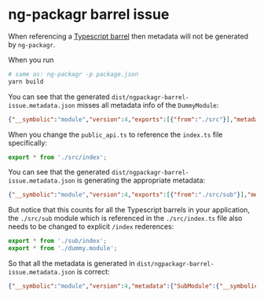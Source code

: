 # ng-packagr barrel issue

When referencing a [Typescript barrel]( https://basarat.gitbooks.io/typescript/docs/tips/barrel.html) then metadata will not be generated by `ng-packagr`.

When you run
```sh
# same as: ng-packagr -p package.json
yarn build
```

You can see that the generated `dist/ngpackagr-barrel-issue.metadata.json` misses all metadata info of the `DummyModule`:

```json
{"__symbolic":"module","version":4,"exports":[{"from":"./src"}],"metadata":{},"origins":{},"importAs":"ngpackagr-barrel-issue"}
```

When you change the `public_api.ts` to reference the `index.ts` file specifically:

```typescript
export * from './src/index';
```

You can see that the generated `dist/ngpackagr-barrel-issue.metadata.json` is generating the appropriate metadata:

```json
{"__symbolic":"module","version":4,"exports":[{"from":"./src/sub"}],"metadata":{"DummyModule":{"__symbolic":"class","decorators":[{"__symbolic":"call","expression":{"__symbolic":"reference","module":"@angular/core","name":"NgModule","line":3,"character":1},"arguments":[{"imports":[{"__symbolic":"reference","module":"@angular/common","name":"CommonModule","line":4,"character":12}]}]}],"members":{}}},"origins":{"DummyModule":"./src/dummy.module"},"importAs":"ngpackagr-barrel-issue"}
```

But notice that this counts for all the Typescript barrels in your application, the `./src/sub` module which is referenced in the `./src/index.ts` file also needs to be changed to explicit `/index` rederences:

```typescript
export * from './sub/index';
export * from './dummy.module';
```

So that all the metadata is generated in `dist/ngpackagr-barrel-issue.metadata.json` is correct:
```json
{"__symbolic":"module","version":4,"metadata":{"SubModule":{"__symbolic":"class","decorators":[{"__symbolic":"call","expression":{"__symbolic":"reference","module":"@angular/core","name":"NgModule","line":3,"character":1},"arguments":[{"imports":[{"__symbolic":"reference","module":"@angular/common","name":"CommonModule","line":4,"character":12}]}]}],"members":{}},"DummyModule":{"__symbolic":"class","decorators":[{"__symbolic":"call","expression":{"__symbolic":"reference","module":"@angular/core","name":"NgModule","line":3,"character":1},"arguments":[{"imports":[{"__symbolic":"reference","module":"@angular/common","name":"CommonModule","line":4,"character":12}]}]}],"members":{}}},"origins":{"SubModule":"./src/sub/sub.module","DummyModule":"./src/dummy.module"},"importAs":"ngpackagr-barrel-issue"}
```
